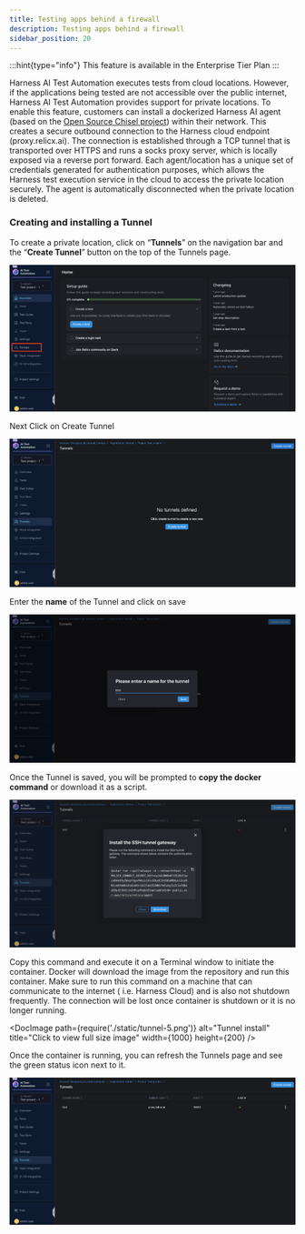 ```yaml
---
title: Testing apps behind a firewall
description: Testing apps behind a firewall
sidebar_position: 20
---
```

:::hint{type="info"}
This feature is available in the Enterprise Tier Plan
:::

Harness AI Test Automation  executes tests from cloud locations. However, if the applications being tested are not accessible over the public internet, Harness AI Test Automation  provides support for private locations. To enable this feature, customers can install a dockerized Harness AI  agent (based on the <a href="https://github.com/jpillora/chisel" target="_blank">Open Source Chisel project</a>) within their network. This creates a secure outbound connection to the Harness cloud endpoint (proxy.relicx.ai). The connection is established through a TCP tunnel that is transported over HTTPS and runs a socks proxy server, which is locally exposed via a reverse port forward. Each agent/location has a unique set of credentials generated for authentication purposes, which allows the Harness test execution service in the cloud to access the private location securely. The agent is automatically disconnected when the private location is deleted.

### Creating and installing a Tunnel

To create a private location, click on “**Tunnels**” on the navigation bar and the “**Create Tunnel**” button on the top of the Tunnels page.

![](./static/tunnels-1.png)

Next Click on Create Tunnel 

![](./static/tunnels-2.png)

Enter the **name** of the Tunnel and click on save

![](./static/tunnels-3.png)

Once the Tunnel is saved, you will be prompted to **copy the docker command** or download it as a script.&#x20;

![](./static/tunnels-4.png)

Copy this command and execute it on a Terminal window to initiate the container. Docker will download the image from the repository and run this container. Make sure to run this command on a machine that can communicate to the internet ( i.e. Harness Cloud) and is also not shutdown frequently. The connection will be lost once container is shutdown or it is no longer running.

<DocImage
  path={require('./static/tunnel-5.png')}
  alt="Tunnel install"
  title="Click to view full size image"
  width={1000}
  height={200}
/>

Once the container is running, you can refresh the Tunnels page and see the green status icon next to it.&#x20;

![](./static/tunnels-5.png)

